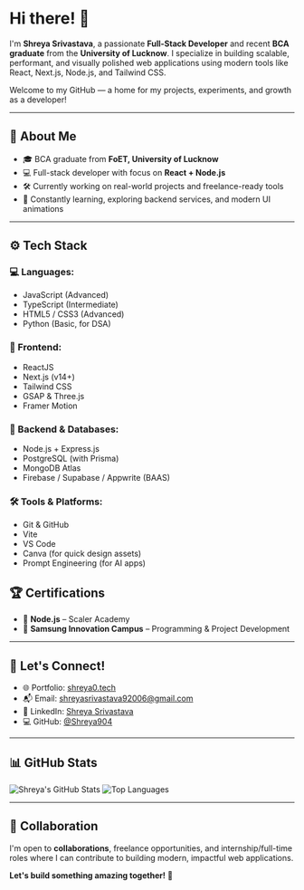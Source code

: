 # Hi there! 👋

I'm **Shreya Srivastava**, a passionate **Full-Stack Developer** and recent **BCA graduate** from the **University of Lucknow**. I specialize in building scalable, performant, and visually polished web applications using modern tools like React, Next.js, Node.js, and Tailwind CSS.

Welcome to my GitHub — a home for my projects, experiments, and growth as a developer!

---

## 🧠 About Me

- 🎓 BCA graduate from **FoET, University of Lucknow**
- 💻 Full-stack developer with focus on **React + Node.js**
- 🛠️ Currently working on real-world projects and freelance-ready tools
- 🌱 Constantly learning, exploring backend services, and modern UI animations

---

## ⚙️ Tech Stack

### 💻 Languages:
- JavaScript (Advanced)
- TypeScript (Intermediate)
- HTML5 / CSS3 (Advanced)
- Python (Basic, for DSA)

### 🚀 Frontend:
- ReactJS
- Next.js (v14+)
- Tailwind CSS
- GSAP & Three.js
- Framer Motion

### 🔧 Backend & Databases:
- Node.js + Express.js
- PostgreSQL (with Prisma)
- MongoDB Atlas
- Firebase / Supabase / Appwrite (BAAS)

### 🛠️ Tools & Platforms:
- Git & GitHub
- Vite
- VS Code
- Canva (for quick design assets)
- Prompt Engineering (for AI apps)


## 🏆 Certifications

- 📜 **Node.js** – Scaler Academy  
- 📜 **Samsung Innovation Campus** – Programming & Project Development

---

## 🤝 Let's Connect!

- 🌐 Portfolio: [shreya0.tech](https://www.shreya0.tech/)
- 📬 Email: [shreyasrivastava92006@gmail.com](mailto:shreyasrivastava92006@gmail.com)
- 💼 LinkedIn: [Shreya Srivastava](https://www.linkedin.com/in/shreya-srivastava-2b11b225b/)
- 💻 GitHub: [@Shreya904](https://github.com/Shreya904)

---

## 📊 GitHub Stats

![Shreya's GitHub Stats](https://github-readme-stats.vercel.app/api?username=Shreya904&show_icons=true&theme=radical)
![Top Languages](https://github-readme-stats.vercel.app/api/top-langs/?username=Shreya904&layout=compact&theme=radical)

---

## 🤝 Collaboration

I'm open to **collaborations**, freelance opportunities, and internship/full-time roles where I can contribute to building modern, impactful web applications.

**Let's build something amazing together!** 🚀
